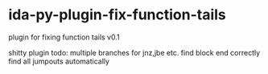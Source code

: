# ida-py-plugin-fix-function-tails
plugin for fixing function tails v0.1


shitty plugin
todo:
multiple branches for jnz,jbe etc.
find block end correctly
find all jumpouts automatically
